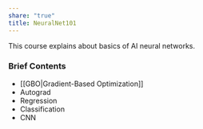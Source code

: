 ```yaml
---
share: "true"
title: NeuralNet101
---
```

This course explains about basics of AI neural networks.

### Brief Contents
- [[GBO|Gradient-Based Optimization]]
- Autograd
- Regression
- Classification
- CNN